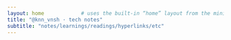 ```yaml
---
layout: home            # uses the built-in “home” layout from the minima theme
title: "@knn_vnsh · tech notes"
subtitle: "notes/learnings/readings/hyperlinks/etc"
---
```


